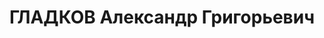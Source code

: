 ---
title: ГЛАДКОВ Александр Григорьевич
description: "Род. в 1898, г. Ленинград, б/п. Нач. отдела хранения склада № 405 Московского\
  \ ВО, ст. лейтенант. \n  Арестован 21.09.1937. Приговор: выездная сессия ВК ВС СССР\
  \ в г. Иваново, 22.11.1937 – ВМН. Расстрелян 23.11.1937, г.Иваново"
---